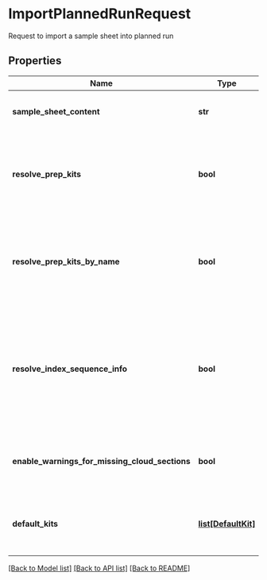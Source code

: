# ImportPlannedRunRequest

Request to import a sample sheet into planned run
## Properties
Name | Type | Description | Notes
------------ | ------------- | ------------- | -------------
**sample_sheet_content** | **str** | The csv string of the sample sheet | 
**resolve_prep_kits** | **bool** | If true, resolve prep kit information from sample sheet if possible | [optional] 
**resolve_prep_kits_by_name** | **bool** | If true, attempt to resolve prep kits by name if they cannot be resolved using URN column | [optional] 
**resolve_index_sequence_info** | **bool** | If true, attempt to resolve index sequence info like Index Name and Position based on the index sequences | [optional] 
**enable_warnings_for_missing_cloud_sections** | **bool** | Enable warnings if cloud sections are not provided | [optional] 
**default_kits** | [**list[DefaultKit]**](DefaultKit.md) | Default kits to be used during sample sheet parsing | [optional] 

[[Back to Model list]](../README.md#documentation-for-models) [[Back to API list]](../README.md#documentation-for-api-endpoints) [[Back to README]](../README.md)


